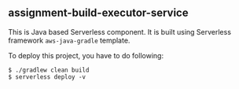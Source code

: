 assignment-build-executor-service
-----


This is Java based Serverless component. It is built using Serverless framework `aws-java-gradle` template.

To deploy this project, you have to do following:

```
$ ./gradlew clean build
$ serverless deploy -v
```
